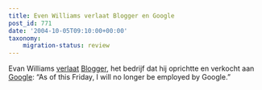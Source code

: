 ```yaml
---
title: Even Williams verlaat Blogger en Google
post_id: 771
date: '2004-10-05T09:10:00+00:00'
taxonomy:
    migration-status: review
---
```

Evan Williams [verlaat](https://web.archive.org/web/20050207110754/http://www.evhead.com/2004/10/next.asp) [Blogger](https://web.archive.org/web/20050207110754/http://www.blogger.com/), het bedrijf dat hij oprichtte en verkocht aan [Google](https://web.archive.org/web/20050207110754/http://www.google.com/): “As of this Friday, I will no longer be employed by Google.”